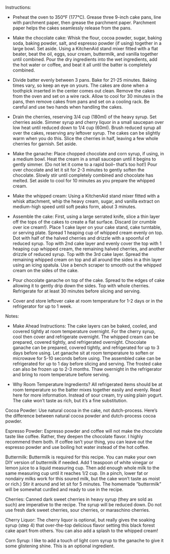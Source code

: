 Instructions:
* Preheat the oven to 350°F (177°C). Grease three 9-inch cake pans, line with parchment paper, then grease the parchment paper. Parchment paper helps the cakes seamlessly release from the pans.

* Make the chocolate cake: Whisk the flour, cocoa powder, sugar, baking soda, baking powder, salt, and espresso powder (if using) together in a large bowl. Set aside. Using a KitchenAid stand mixer fitted with a flat beater, beat the oil, eggs, sour cream, buttermilk, and vanilla together until combined. Pour the dry ingredients into the wet ingredients, add the hot water or coffee, and beat it all until the batter is completely combined.

* Divide batter evenly between 3 pans. Bake for 21-25 minutes. Baking times vary, so keep an eye on yours. The cakes are done when a toothpick inserted in the center comes out clean. Remove the cakes from the oven and set on a wire rack. Allow to cool for 30 minutes in the pans, then remove cakes from pans and set on a cooling rack. Be careful and use two hands when handling the cakes.

* Drain the cherries, reserving 3/4 cup (180ml) of the heavy syrup. Set cherries aside. Simmer syrup and cherry liquor in a small saucepan over low heat until reduced down to 1/4 cup (60ml). Brush reduced syrup all over the cakes, reserving any leftover syrup. The cakes can be slightly warm when you do this.
Slice the cherries in half, leaving a few whole cherries for garnish. Set aside.

* Make the ganache: Place chopped chocolate and corn syrup, if using, in a medium bowl. Heat the cream in a small saucepan until it begins to gently simmer. (Do not let it come to a rapid boil– that’s too hot!) Pour over chocolate and let it sit for 2-3 minutes to gently soften the chocolate. Slowly stir until completely combined and chocolate has melted. Set aside to cool for 10 minutes as you prepare the whipped cream.

* Make the whipped cream: Using a KitchenAid stand mixer fitted with a whisk attachment, whip the heavy cream, sugar, and vanilla extract on medium-high speed until soft peaks form, about 3 minutes.

* Assemble the cake: First, using a large serrated knife, slice a thin layer off the tops of the cakes to create a flat surface. Discard (or crumble over ice cream!). Place 1 cake layer on your cake stand, cake turntable, or serving plate. Spread 1 heaping cup of whipped cream evenly on top. Dot with half of the halved cherries and drizzle with a spoonful of reduced syrup. Top with 2nd cake layer and evenly cover the top with 1 heaping cup whipped cream, the remaining halved cherries, and another drizzle of reduced syrup. Top with the 3rd cake layer. Spread the remaining whipped cream on top and all around the sides in a thin layer using an icing spatula. Use a bench scraper to smooth out the whipped cream on the sides of the cake.

* Pour chocolate ganache on top of the cake. Spread to the edges of cake allowing it to gently drip down the sides. Top with whole cherries. Refrigerate for at least 30 minutes before slicing and serving.

* Cover and store leftover cake at room temperature for 1-2 days or in the refrigerator for up to 1 week.

Notes:
* Make Ahead Instructions: The cake layers can be baked, cooled, and covered tightly at room temperature overnight. For the cherry syrup, cool then cover and refrigerate overnight. The whipped cream can be prepared, covered tightly, and refrigerated overnight. Chocolate ganache can be prepared, covered tightly, and refrigerated for up to 3 days before using. Let ganache sit at room temperature to soften or microwave for 5-10 seconds before using. The assembled cake can be refrigerated for up to 1 day before slicing and serving. The frosted cake can also be frozen up to 2-3 months. Thaw overnight in the refrigerator and bring to room temperature before serving.

* Why Room Temperature Ingredients? All refrigerated items should be at room temperature so the batter mixes together easily and evenly. Read here for more information. Instead of sour cream, try using plain yogurt. The cake won’t taste as rich, but it’s a fine substitution.

Cocoa Powder: Use natural cocoa in the cake, not dutch-process. Here’s the difference between natural cocoa powder and dutch-process cocoa powder.

Espresso Powder: Espresso powder and coffee will not make the chocolate taste like coffee. Rather, they deepen the chocolate flavor. I highly recommend them both. If coffee isn’t your thing, you can leave out the espresso powder and use boiling hot water instead of the hot coffee.

Buttermilk: Buttermilk is required for this recipe. You can make your own DIY version of buttermilk if needed. Add 1 teaspoon of white vinegar or lemon juice to a liquid measuring cup. Then add enough whole milk to the same measuring cup until it reaches 1/2 cup. (In a pinch, lower fat or nondairy milks work for this soured milk, but the cake won’t taste as moist or rich.) Stir it around and let sit for 5 minutes. The homemade “buttermilk” will be somewhat curdled and ready to use in the recipe.

Cherries: Canned dark sweet cherries in heavy syrup (they are sold as such) are imperative to the recipe. The syrup will be reduced down. Do not use fresh dark sweet cherries, sour cherries, or maraschino cherries.

Cherry Liquor: The cherry liquor is optional, but really gives the soaking syrup (step 4) that over-the-top delicious flavor setting this black forest cake apart from others. You can also add a splash to the whipped cream!

Corn Syrup: I like to add a touch of light corn syrup to the ganache to give it some glistening shine. This is an optional ingredient.
